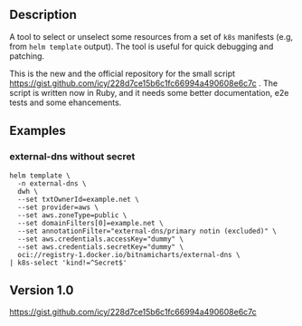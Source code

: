 ## Description

A tool to select or unselect some resources from a set of `k8s` manifests (e.g, from `helm template` output).
The tool is useful for quick debugging and patching.

This is the new and the official repository for the small script https://gist.github.com/icy/228d7ce15b6c1fc66994a490608e6c7c . 
The script is written now in Ruby, and it needs some better documentation, e2e tests and some ehancements. 

## Examples

### external-dns without secret

```
helm template \
  -n external-dns \
  dwh \
  --set txtOwnerId=example.net \
  --set provider=aws \
  --set aws.zoneType=public \
  --set domainFilters[0]=example.net \
  --set annotationFilter="external-dns/primary notin (excluded)" \
  --set aws.credentials.accessKey="dummy" \
  --set aws.credentials.secretKey="dummy" \
  oci://registry-1.docker.io/bitnamicharts/external-dns \
| k8s-select 'kind!=^Secret$'
```

## Version 1.0

https://gist.github.com/icy/228d7ce15b6c1fc66994a490608e6c7c
